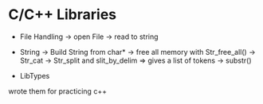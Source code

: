 # C/C++ Libraries 
- File Handling
    -> open File
    -> read to string

- String
    -> Build String from char*
    -> free all memory with Str_free_all()
    -> Str_cat
    -> Str_split and slit_by_delim  => gives a list of tokens
    -> substr()

- LibTypes


wrote them for practicing c++

